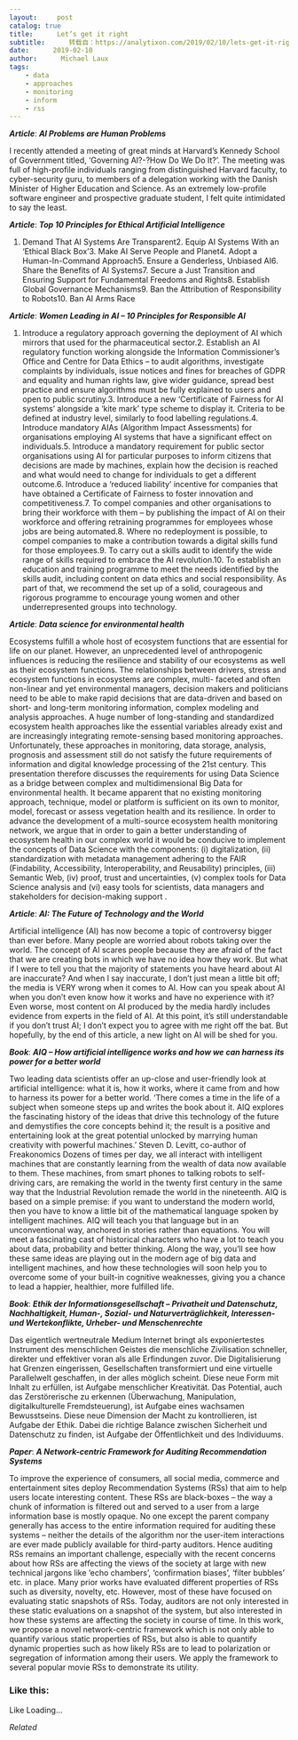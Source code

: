 ```yaml
---
layout:     post
catalog: true
title:      Let’s get it right
subtitle:      转载自：https://analytixon.com/2019/02/10/lets-get-it-right-13/
date:      2019-02-10
author:      Michael Laux
tags:
    - data
    - approaches
    - monitoring
    - inform
    - rss
---
```


***Article***: ***AI Problems are Human Problems***

I recently attended a meeting of great minds at Harvard’s Kennedy School of Government titled, ‘Governing AI?-?How Do We Do It?’. The meeting was full of high-profile individuals ranging from distinguished Harvard faculty, to cyber-security guru, to members of a delegation working with the Danish Minister of Higher Education and Science. As an extremely low-profile software engineer and prospective graduate student, I felt quite intimidated to say the least.

***Article***: ***Top 10 Principles for Ethical Artificial Intelligence***

1. Demand That AI Systems Are Transparent2. Equip AI Systems With an ‘Ethical Black Box’3. Make AI Serve People and Planet4. Adopt a Human-In-Command Approach5. Ensure a Genderless, Unbiased AI6. Share the Benefits of AI Systems7. Secure a Just Transition and Ensuring Support for Fundamental Freedoms and Rights8. Establish Global Governance Mechanisms9. Ban the Attribution of Responsibility to Robots10. Ban AI Arms Race

***Article***: ***Women Leading in AI – 10 Principles for Responsible AI***

1. Introduce a regulatory approach governing the deployment of AI which mirrors that used for the pharmaceutical sector.2. Establish an AI regulatory function working alongside the Information Commissioner’s Office and Centre for Data Ethics – to audit algorithms, investigate complaints by individuals, issue notices and fines for breaches of GDPR and equality and human rights law, give wider guidance, spread best practice and ensure algorithms must be fully explained to users and open to public scrutiny.3. Introduce a new ‘Certificate of Fairness for AI systems’ alongside a ‘kite mark’ type scheme to display it. Criteria to be defined at industry level, similarly to food labelling regulations.4. Introduce mandatory AIAs (Algorithm Impact Assessments) for organisations employing AI systems that have a significant effect on individuals.5. Introduce a mandatory requirement for public sector organisations using AI for particular purposes to inform citizens that decisions are made by machines, explain how the decision is reached and what would need to change for individuals to get a different outcome.6. Introduce a ‘reduced liability’ incentive for companies that have obtained a Certificate of Fairness to foster innovation and competitiveness.7. To compel companies and other organisations to bring their workforce with them – by publishing the impact of AI on their workforce and offering retraining programmes for employees whose jobs are being automated.8. Where no redeployment is possible, to compel companies to make a contribution towards a digital skills fund for those employees.9. To carry out a skills audit to identify the wide range of skills required to embrace the AI revolution.10. To establish an education and training programme to meet the needs identified by the skills audit, including content on data ethics and social responsibility. As part of that, we recommend the set up of a solid, courageous and rigorous programme to encourage young women and other underrepresented groups into technology.

***Article***: ***Data science for environmental health***

Ecosystems fulfill a whole host of ecosystem functions that are essential for life on our planet. However, an unprecedented level of anthropogenic influences is reducing the resilience and stability of our ecosystems as well as their ecosystem functions. The relationships between drivers, stress and ecosystem functions in ecosystems are complex, multi- faceted and often non-linear and yet environmental managers, decision makers and politicians need to be able to make rapid decisions that are data-driven and based on short- and long-term monitoring information, complex modeling and analysis approaches. A huge number of long-standing and standardized ecosystem health approaches like the essential variables already exist and are increasingly integrating remote-sensing based monitoring approaches. Unfortunately, these approaches in monitoring, data storage, analysis, prognosis and assessment still do not satisfy the future requirements of information and digital knowledge processing of the 21st century. This presentation therefore discusses the requirements for using Data Science as a bridge between complex and multidimensional Big Data for environmental health. It became apparent that no existing monitoring approach, technique, model or platform is sufficient on its own to monitor, model, forecast or assess vegetation health and its resilience. In order to advance the development of a multi-source ecosystem health monitoring network, we argue that in order to gain a better understanding of ecosystem health in our complex world it would be conducive to implement the concepts of Data Science with the components: (i) digitalization, (ii) standardization with metadata management adhering to the FAIR (Findability, Accessibility, Interoperability, and Reusability) principles, (iii) Semantic Web, (iv) proof, trust and uncertainties, (v) complex tools for Data Science analysis and (vi) easy tools for scientists, data managers and stakeholders for decision-making support .

***Article***: ***AI: The Future of Technology and the World***

Artificial intelligence (AI) has now become a topic of controversy bigger than ever before. Many people are worried about robots taking over the world. The concept of AI scares people because they are afraid of the fact that we are creating bots in which we have no idea how they work. But what if I were to tell you that the majority of statements you have heard about AI are inaccurate? And when I say inaccurate, I don’t just mean a little bit off; the media is VERY wrong when it comes to AI. How can you speak about AI when you don’t even know how it works and have no experience with it? Even worse, most content on AI produced by the media hardly includes evidence from experts in the field of AI. At this point, it’s still understandable if you don’t trust AI; I don’t expect you to agree with me right off the bat. But hopefully, by the end of this article, a new light on AI will be shed for you.

***Book***: ***AIQ – How artificial intelligence works and how we can harness its power for a better world***

Two leading data scientists offer an up-close and user-friendly look at artificial intelligence: what it is, how it works, where it came from and how to harness its power for a better world. ‘There comes a time in the life of a subject when someone steps up and writes the book about it. AIQ explores the fascinating history of the ideas that drive this technology of the future and demystifies the core concepts behind it; the result is a positive and entertaining look at the great potential unlocked by marrying human creativity with powerful machines.’ Steven D. Levitt, co-author of Freakonomics Dozens of times per day, we all interact with intelligent machines that are constantly learning from the wealth of data now available to them. These machines, from smart phones to talking robots to self-driving cars, are remaking the world in the twenty first century in the same way that the Industrial Revolution remade the world in the nineteenth. AIQ is based on a simple premise: if you want to understand the modern world, then you have to know a little bit of the mathematical language spoken by intelligent machines. AIQ will teach you that language but in an unconventional way, anchored in stories rather than equations. You will meet a fascinating cast of historical characters who have a lot to teach you about data, probability and better thinking. Along the way, you’ll see how these same ideas are playing out in the modern age of big data and intelligent machines, and how these technologies will soon help you to overcome some of your built-in cognitive weaknesses, giving you a chance to lead a happier, healthier, more fulfilled life.

***Book***: ***Ethik der Informationsgesellschaft – Privatheit und Datenschutz, Nachhaltigkeit, Human-, Sozial- und Naturverträglichkeit, Interessen- und Wertekonflikte, Urheber- und Menschenrechte***

Das eigentlich wertneutrale Medium Internet bringt als exponiertestes Instrument des menschlichen Geistes die menschliche Zivilisation schneller, direkter und effektiver voran als alle Erfindungen zuvor. Die Digitalisierung hat Grenzen eingerissen, Gesellschaften transformiert und eine virtuelle Parallelwelt geschaffen, in der alles möglich scheint. Diese neue Form mit Inhalt zu erfüllen, ist Aufgabe menschlicher Kreativität. Das Potential, auch das Zerstörerische zu erkennen (Überwachung, Manipulation, digitalkulturelle Fremdsteuerung), ist Aufgabe eines wachsamen Bewusstseins. Diese neue Dimension der Macht zu kontrollieren, ist Aufgabe der Ethik. Dabei die richtige Balance zwischen Sicherheit und Datenschutz zu finden, ist Aufgabe der Öffentlichkeit und des Individuums.

***Paper***: ***A Network-centric Framework for Auditing Recommendation Systems***

To improve the experience of consumers, all social media, commerce and entertainment sites deploy Recommendation Systems (RSs) that aim to help users locate interesting content. These RSs are black-boxes – the way a chunk of information is filtered out and served to a user from a large information base is mostly opaque. No one except the parent company generally has access to the entire information required for auditing these systems – neither the details of the algorithm nor the user-item interactions are ever made publicly available for third-party auditors. Hence auditing RSs remains an important challenge, especially with the recent concerns about how RSs are affecting the views of the society at large with new technical jargons like ‘echo chambers’, ‘confirmation biases’, ‘filter bubbles’ etc. in place. Many prior works have evaluated different properties of RSs such as diversity, novelty, etc. However, most of these have focused on evaluating static snapshots of RSs. Today, auditors are not only interested in these static evaluations on a snapshot of the system, but also interested in how these systems are affecting the society in course of time. In this work, we propose a novel network-centric framework which is not only able to quantify various static properties of RSs, but also is able to quantify dynamic properties such as how likely RSs are to lead to polarization or segregation of information among their users. We apply the framework to several popular movie RSs to demonstrate its utility.





### Like this:

Like Loading...


*Related*

